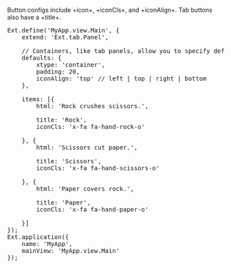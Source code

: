Button configs include +icon+, +iconCls+, and +iconAlign+. Tab buttons also have a +title+.

<pre class="runnable">
Ext.define('MyApp.view.Main', {
    extend: 'Ext.tab.Panel',
    
    // Containers, like tab panels, allow you to specify defaults for each item
    defaults: {
        xtype: 'container',
        padding: 20,
        iconAlign: 'top' // left | top | right | bottom
    },

    items: [{
        html: 'Rock crushes scissors.',

        title: 'Rock',
        iconCls: 'x-fa fa-hand-rock-o' 

    }, {
        html: 'Scissors cut paper.',

        title: 'Scissors',
        iconCls: 'x-fa fa-hand-scissors-o' 

    }, {
        html: 'Paper covers rock.',

        title: 'Paper',
        iconCls: 'x-fa fa-hand-paper-o' 

    }]
});
Ext.application({
    name: 'MyApp',
    mainView: 'MyApp.view.Main'
});

</pre>
